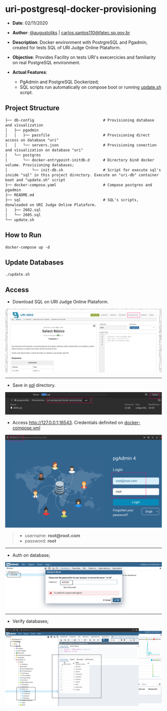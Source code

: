# uri-postgresql-docker-provisioning

- __Date__: 02/11/2020
- __Author__: [@augustoliks](https://github.com/augustoliks) | <carlos.santos110@fatec.sp.gov.br>
- __Description__: Docker environment with PostrgreSQL and Pgadmin, created for tests SQL of URI Judge Online Plataform.
- __Objective__: Provides Facility on tests URI's execercicies and familiarity on real PostgreSQL environment. 

- __Actual Features__:

    - PgAdmin and PostgreSQL Dockerized;
    - SQL scripts run automatically on compose boot or running [update.sh](./update.sh) script. 

## Project Structure

```shell
├── db-config                               # Provisioning database and visualization
│   ├── pgadmin 
│   │   ├── passfile                        # Provisioning direct access on database "uri"
│   │   └── servers.json                    # Provisioning conection and visualization on database "uri"
│   └── postgres
│       └── docker-entrypoint-initdb.d      # Directory bind docker volume. Provisioning databases;
│           └── init-db.sh                  # Script for execute sql's inside "sql" in this project directory. Execute on "uri-db" container boot and "update.sh" script
├── docker-compose.yaml                     # Compose postgres and pgadmin 
├── README.md                           
├── sql                                     # SQL's scripts, donwloaded on URI Judge Online Plataform.
│   ├── 2602.sql                            
│   └── 2605.sql
└── update.sh
```

## How to Run 

```shell
docker-compose up -d
```

## Update Databases

```shell
./update.sh
```

## Access 

- Download SQL on URI Judge Online Plataform.

![](./.images/01.png)

---

- Save in [sql](./sql) directory.

![](./.images/02.png)

- Access http://127.0.0.1:16543. Credentials definited on [docker-compose.yml](./docker-compose.yml)

![](./.images/03.png)

> - username: __root@root.com__
> - password: __root__

---

- Auth on database;

![](./.images/04.png)

--- 

- Verify databases;

![](./.images/05.png)


